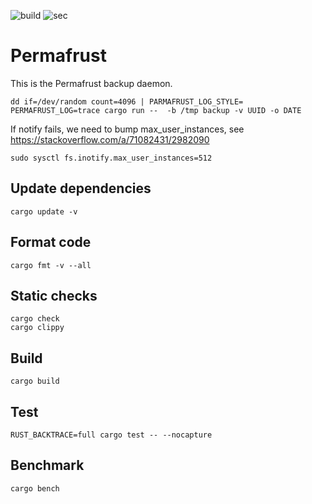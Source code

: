 ![build](https://github.com/tkren/permafrust/actions/workflows/build.yml/badge.svg)
![sec](https://github.com/tkren/permafrust/actions/workflows/sec.yml/badge.svg)

# Permafrust

This is the Permafrust backup daemon.

```shell
dd if=/dev/random count=4096 | PARMAFRUST_LOG_STYLE= PERMAFRUST_LOG=trace cargo run --  -b /tmp backup -v UUID -o DATE
```

If notify fails, we need to bump max_user_instances, see https://stackoverflow.com/a/71082431/2982090
```
sudo sysctl fs.inotify.max_user_instances=512
```

## Update dependencies

```shell
cargo update -v
```

## Format code

```shell
cargo fmt -v --all
```

## Static checks

```shell
cargo check
cargo clippy
```

## Build

```shell
cargo build
```

## Test

```shell
RUST_BACKTRACE=full cargo test -- --nocapture
```

## Benchmark

```shell
cargo bench
```
